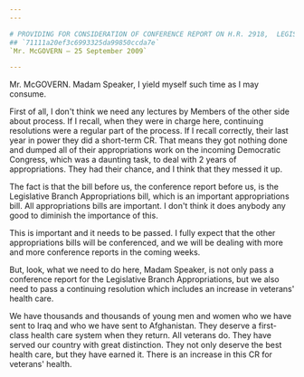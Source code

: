 ```yaml
---
---

# PROVIDING FOR CONSIDERATION OF CONFERENCE REPORT ON H.R. 2918,  LEGISLATIVE BRANCH APPROPRIATIONS ACT, 2010
## `71111a20ef3c6993325da99850ccda7e`
`Mr. McGOVERN — 25 September 2009`

---
```



Mr. McGOVERN. Madam Speaker, I yield myself such time as I may 
consume.

First of all, I don't think we need any lectures by Members of the 
other side about process. If I recall, when they were in charge here, 
continuing resolutions were a regular part of the process. If I recall 
correctly, their last year in power they did a short-term CR. That 
means they got nothing done and dumped all of their appropriations work 
on the incoming Democratic Congress, which was a daunting task, to deal 
with 2 years of appropriations. They had their chance, and I think that 
they messed it up.



The fact is that the bill before us, the conference report before us, 
is the Legislative Branch Appropriations bill, which is an important 
appropriations bill. All appropriations bills are important. I don't 
think it does anybody any good to diminish the importance of this.

This is important and it needs to be passed. I fully expect that the 
other appropriations bills will be conferenced, and we will be dealing 
with more and more conference reports in the coming weeks.

But, look, what we need to do here, Madam Speaker, is not only pass a 
conference report for the Legislative Branch Appropriations, but we 
also need to pass a continuing resolution which includes an increase in 
veterans' health care.

We have thousands and thousands of young men and women who we have 
sent to Iraq and who we have sent to Afghanistan. They deserve a first-
class health care system when they return. All veterans do. They have 
served our country with great distinction. They not only deserve the 
best health care, but they have earned it. There is an increase in this 
CR for veterans' health.